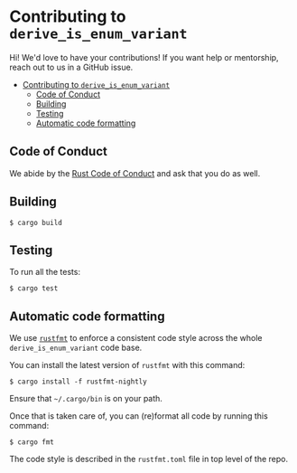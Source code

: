# Contributing to `derive_is_enum_variant`

Hi! We'd love to have your contributions! If you want help or mentorship, reach
out to us in a GitHub issue.

- [Contributing to `derive_is_enum_variant`](#contributing-to-derive_is_enum_variant)
  - [Code of Conduct](#code-of-conduct)
  - [Building](#building)
  - [Testing](#testing)
  - [Automatic code formatting](#automatic-code-formatting)

<!-- END doctoc generated TOC please keep comment here to allow auto update -->

## Code of Conduct

We abide by the [Rust Code of Conduct][coc] and ask that you do as well.

[coc]: https://www.rust-lang.org/en-US/conduct.html

## Building

```
$ cargo build
```

## Testing

To run all the tests:

```
$ cargo test
```

## Automatic code formatting

We use [`rustfmt`](https://github.com/rust-lang-nursery/rustfmt) to enforce a
consistent code style across the whole `derive_is_enum_variant` code base.

You can install the latest version of `rustfmt` with this command:

```
$ cargo install -f rustfmt-nightly
```

Ensure that `~/.cargo/bin` is on your path.

Once that is taken care of, you can (re)format all code by running this command:

```
$ cargo fmt
```

The code style is described in the `rustfmt.toml` file in top level of the repo.
